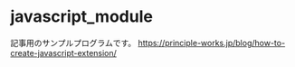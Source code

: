# javascript_module
記事用のサンプルプログラムです。
https://principle-works.jp/blog/how-to-create-javascript-extension/
